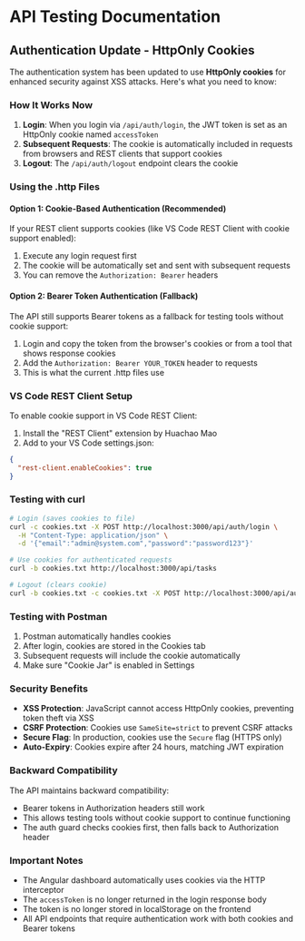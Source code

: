 # API Testing Documentation

## Authentication Update - HttpOnly Cookies

The authentication system has been updated to use **HttpOnly cookies** for enhanced security against XSS attacks. Here's what you need to know:

### How It Works Now

1. **Login**: When you login via `/api/auth/login`, the JWT token is set as an HttpOnly cookie named `accessToken`
2. **Subsequent Requests**: The cookie is automatically included in requests from browsers and REST clients that support cookies
3. **Logout**: The `/api/auth/logout` endpoint clears the cookie

### Using the .http Files

#### Option 1: Cookie-Based Authentication (Recommended)
If your REST client supports cookies (like VS Code REST Client with cookie support enabled):
1. Execute any login request first
2. The cookie will be automatically set and sent with subsequent requests
3. You can remove the `Authorization: Bearer` headers

#### Option 2: Bearer Token Authentication (Fallback)
The API still supports Bearer tokens as a fallback for testing tools without cookie support:
1. Login and copy the token from the browser's cookies or from a tool that shows response cookies
2. Add the `Authorization: Bearer YOUR_TOKEN` header to requests
3. This is what the current .http files use

### VS Code REST Client Setup

To enable cookie support in VS Code REST Client:
1. Install the "REST Client" extension by Huachao Mao
2. Add to your VS Code settings.json:
```json
{
  "rest-client.enableCookies": true
}
```

### Testing with curl

```bash
# Login (saves cookies to file)
curl -c cookies.txt -X POST http://localhost:3000/api/auth/login \
  -H "Content-Type: application/json" \
  -d '{"email":"admin@system.com","password":"password123"}'

# Use cookies for authenticated requests
curl -b cookies.txt http://localhost:3000/api/tasks

# Logout (clears cookie)
curl -b cookies.txt -c cookies.txt -X POST http://localhost:3000/api/auth/logout
```

### Testing with Postman

1. Postman automatically handles cookies
2. After login, cookies are stored in the Cookies tab
3. Subsequent requests will include the cookie automatically
4. Make sure "Cookie Jar" is enabled in Settings

### Security Benefits

- **XSS Protection**: JavaScript cannot access HttpOnly cookies, preventing token theft via XSS
- **CSRF Protection**: Cookies use `SameSite=strict` to prevent CSRF attacks
- **Secure Flag**: In production, cookies use the `Secure` flag (HTTPS only)
- **Auto-Expiry**: Cookies expire after 24 hours, matching JWT expiration

### Backward Compatibility

The API maintains backward compatibility:
- Bearer tokens in Authorization headers still work
- This allows testing tools without cookie support to continue functioning
- The auth guard checks cookies first, then falls back to Authorization header

### Important Notes

- The Angular dashboard automatically uses cookies via the HTTP interceptor
- The `accessToken` is no longer returned in the login response body
- The token is no longer stored in localStorage on the frontend
- All API endpoints that require authentication work with both cookies and Bearer tokens
